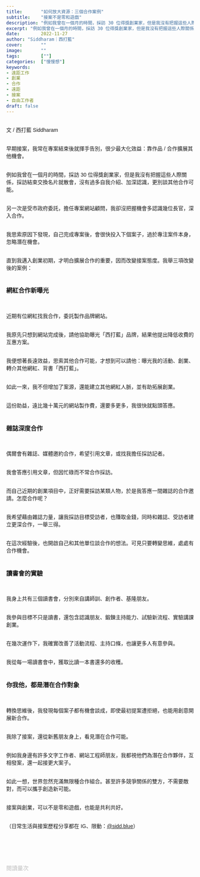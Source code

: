```yaml
---
title:       "如何放大資源：三個合作案例"
subtitle:    "接案不是零和遊戲"
description: "例如我曾在一個月的時間，採訪 30 位得獎創業家，但是我沒有把握這些人際關係，採訪結束交換名片就散會，沒有過多自我介紹、加深認識，更別談其他合作可能..."
excerpt: "例如我曾在一個月的時間，採訪 30 位得獎創業家，但是我沒有把握這些人際關係，採訪結束交換名片就散會，沒有過多自我介紹、加深認識，更別談其他合作可能..."
date:        2022-11-27
author: "Siddharam｜西打藍"
cover:       ""
image:       ""
tags:        [""]
categories:  ["慢慢想"]
keywords:
- 遠距工作
- 創業
- 合作
- 遠距
- 接案
- 自由工作者
draft: false
---
```


<article style="font-family: 'Noto Sans TC', '微軟正黑體', sans-serif; font-weight: 300;">

<br>文 / 西打藍 Siddharam<br><br>

早期接案，我常在專案結束後就揮手告別，很少最大化效益：靠作品 / 合作擴展其他機會。<br><br>

例如我曾在一個月的時間，採訪 30 位得獎創業家，但是我沒有把握這些人際關係，採訪結束交換名片就散會，沒有過多自我介紹、加深認識，更別談其他合作可能。<br><br>

另一次是受市政府委託，擔任專案網站顧問，我卻沒把握機會多認識幾位長官，深入合作。<br><br>

我思索原因下發現，自己完成專案後，會很快投入下個案子，過於專注案件本身，忽略潛在機會。<br><br>

直到我邁入創業初期，才明白擴展合作的重要，因而改變接案態度。我舉三項改變後的案例：<br><br>

<h3 class="article-h1-color">網紅合作新曝光</h3><br>

近期有位網紅找我合作，委託製作品牌網站。<br><br>

我原先只想到網站完成後，請他協助曝光「西打藍」品牌，結果他提出降低收費的互惠方案。<br><br>

我便想著長遠效益，思索其他合作可能，才想到可以請他：曝光我的活動、創業、轉介其他網紅、背書「西打藍」。<br><br>

如此一來，我不但增加了案源，還能建立其他網紅人脈，並有助拓展創業。<br><br>

這份助益，遠比幾十萬元的網站製作費，還要多更多，我很快就點頭答應。<br><br>


<h3 class="article-h1-color">雜誌深度合作</h3><br>

偶爾會有雜誌、媒體邀約合作，希望引用文章，或找我擔任採訪記者。<br><br>

我會答應引用文章，但因忙碌而不常合作採訪。<br><br>

而自己近期的創業項目中，正好需要採訪某類人物，於是我答應一間雜誌的合作邀請。怎麼合作呢？<br><br>

我希望藉由雜誌力量，讓我採訪目標受訪者，也賺取金錢，同時和雜誌、受訪者建立更深合作，一舉三得。<br><br>

在這次經驗後，也開啟自己和其他單位談合作的想法。可見只要轉變思維，處處有合作機會。<br><br>


<h3 class="article-h1-color">讀書會的實驗</h3><br>

我身上共有三個讀書會，分別來自講師訓、創作者、基隆朋友。<br><br>

我參與目標不只是讀書，還包含認識朋友、鍛鍊主持能力、試驗新流程、實驗講課創業。<br><br>

在幾次運作下，我確實改善了活動流程、主持口條，也讓更多人有意參與。<br><br>

我從每一場讀書會中，獲取比讀一本書還多的收穫。<br><br>


<h3 class="article-h1-color">你我他，都是潛在合作對象</h3><br>

轉換思維後，我發現每個案子都有機會談成，即使最初提案遭拒絕，也能用創意開展新合作。<br><br>

我除了接案，還從新舊朋友身上，看見潛在合作可能。<br><br>

例如我身邊有許多文字工作者、網站工程師朋友，我都視他們為潛在合作夥伴，互相發案，還一起接更大案子。<br><br>

如此一想，世界忽然充滿無限種合作組合。甚至許多競爭關係的雙方，不需要敵對，而可以攜手創造新可能。<br><br>

接案與創業，可以不是零和遊戲，也能是共利共好。<br><br>


（日常生活與接案歷程分享都在 IG、限動：<a href="https://www.instagram.com/sidd.blue/" target="_blank">@sidd.blue</a>）<br><br>


<!-- <h3 class="article-h1-color"></h3><br> -->





<br><br><br>

</article>

<div style="color: #bfbfbf; font-size: 15px;" id="busuanzi_container_page_pv">
  閱讀量<span id="busuanzi_value_page_pv"></span>次
</div>

<script src="../../js/post.js"></script>





